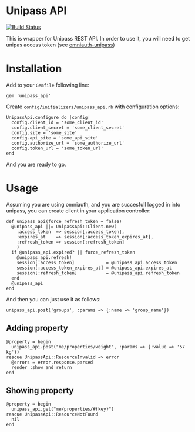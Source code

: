 # Unipass API #

[![Build Status](https://secure.travis-ci.org/tjeden/unipass_api.png)](http://travis-ci.org/tjeden/unipass_api)

This is wrapper for Unipass REST API. In order to use it, you will need to get unipas access token (see [omniauth-unipass](https://github.com/tjeden/omniauth-unipass))

# Installation #

Add to your `Gemfile` following line:

    gem 'unipass_api'

Create `config/initializers/unipass_api.rb` with configuration options:

    UnipassApi.configure do |config|
      config.client_id = 'some_client_id'
      config.client_secret = 'some_client_secret'
      config.site = 'some_site'
      config.api_site = 'some_api_site'
      config.authorize_url = 'some_authorize_url'
      config.token_url = 'some_token_url'
    end

And you are ready to go.

# Usage #

Assuming you are using omniauth, and you are succesfull logged in into unipass, you can create client in your application controller:

    def unipass_api(force_refresh_token = false)
      @unipass_api ||= UnipassApi::Client.new(
        :access_token  => session[:access_token],
        :expires_at    => session[:access_token_expires_at],
        :refresh_token => session[:refresh_token]
        )
      if @unipass_api.expired? || force_refresh_token
        @unipass_api.refresh!
        session[:access_token]            = @unipass_api.access_token
        session[:access_token_expires_at] = @unipass_api.expires_at
        session[:refresh_token]           = @unipass_api.refresh_token
      end
      @unipass_api
    end

And then you can just use it as follows: 

    unipass_api.post('groups', :params => {:name => 'group_name'})

## Adding property ##

    @property = begin
      unipass_api.post("me/properties/weight", :params => {:value => '57  kg'})
    rescue UnipassApi::ResourceInvalid => error
      @errors = error.response.parsed
      render :show and return
    end 

## Showing property ##

    @property = begin
      unipass_api.get("me/properties/#{key}")
    rescue UnipassApi::ResourceNotFound
      nil
    end 



